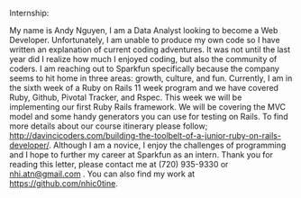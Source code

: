 Internship:

My name is Andy Nguyen, I am a Data Analyst looking to become a Web Developer. Unfortunately, I am unable to produce my own code so I have written an
explanation of current coding adventures. It was not until the last year did I realize how much I enjoyed coding, but also the community of coders. I am reaching out
to Sparkfun specifically because the company seems to hit home in three areas:  growth, culture, and fun. Currently, I am in the sixth week of a Ruby on Rails 11
week program and we have covered Ruby, Github, Pivotal Tracker, and Rspec. This week we will be implementing our first Ruby Rails framework. We will be
covering the MVC model and some handy generators you can use for testing on Rails. To find more details about our course itinerary please follow;
http://davincicoders.com/building-the-toolbelt-of-a-junior-ruby-on-rails-developer/. Although I am a novice, I enjoy the challenges of programming and I hope to
further my career at Sparkfun as an intern. Thank you for reading this letter, please contact me at (720) 935-9330 or nhi.atn@gmail.com .
You can also find my work at https://github.com/nhic0tine.